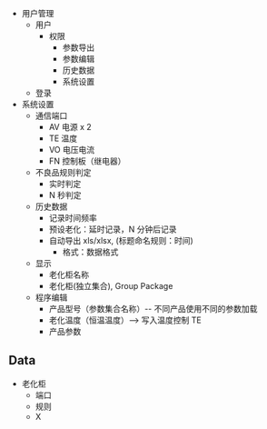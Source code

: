 
- 用户管理
  - 用户
    - 权限
      - 参数导出
      - 参数编辑
      - 历史数据
      - 系统设置
  - 登录
- 系统设置
  - 通信端口
    - AV 电源 x 2 
    - TE 温度
    - VO 电压电流
    - FN 控制板（继电器）
  - 不良品规则判定
    - 实时判定
    - N 秒判定
  - 历史数据
    - 记录时间频率
    - 预设老化：延时记录，N 分钟后记录
    - 自动导出 xls/xlsx, (标题命名规则：时间) 
      - 格式：数据格式 <!-- TODO: 定义表头 -->
  - 显示
    - 老化柜名称
    - 老化柜(独立集合), Group Package 
  - 程序编辑
    - 产品型号（参数集合名称）-- 不同产品使用不同的参数加载
    - 老化温度（恒温温度）--> 写入温度控制 TE
    - 产品参数


## Data

- 老化柜
  - 端口
  - 规则
  - X
